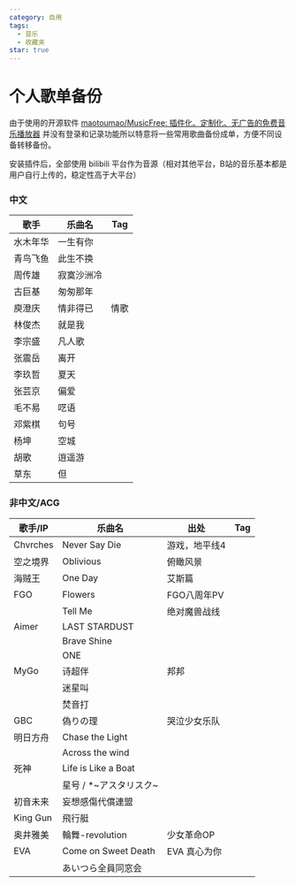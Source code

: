 ```yaml
---
category: 自用
tags:
  - 音乐
  - 收藏夹
star: true
---
```

# 个人歌单备份

由于使用的开源软件 [maotoumao/MusicFree: 插件化、定制化、无广告的免费音乐播放器](https://github.com/maotoumao/MusicFree) 并没有登录和记录功能所以特意将一些常用歌曲备份成单，方便不同设备转移备份。

安装插件后，全部使用 bilibili 平台作为音源（相对其他平台，B站的音乐基本都是用户自行上传的，稳定性高于大平台）

### 中文

| 歌手   | 乐曲名   | Tag |
| ---- | ----- | --- |
| 水木年华 | 一生有你  |     |
| 青鸟飞鱼 | 此生不换  |     |
| 周传雄  | 寂寞沙洲冷 |     |
| 古巨基  | 匆匆那年  |     |
| 庾澄庆  | 情非得已  | 情歌  |
| 林俊杰  | 就是我   |     |
| 李宗盛  | 凡人歌   |     |
| 张震岳  | 离开    |     |
| 李玖哲  | 夏天    |     |
| 张芸京  | 偏爱    |     |
| 毛不易  | 呓语    |     |
| 邓紫棋  | 句号    |     |
| 杨坤   | 空城    |     |
| 胡歌   | 逍遥游   |     |
| 草东   | 但     |     |

### 非中文/ACG

| 歌手/IP    | 乐曲名                 | 出处       | Tag |
| -------- | ------------------- | -------- | --- |
| Chvrches | Never Say Die       | 游戏，地平线4  |     |
| 空之境界     | Oblivious           | 俯瞰风景     |     |
| 海贼王      | One Day             | 艾斯篇      |     |
| FGO      | Flowers             | FGO八周年PV |     |
|          | Tell Me             | 绝对魔兽战线   |     |
| Aimer    | LAST STARDUST       |          |     |
|          | Brave Shine         |          |     |
|          | ONE                 |          |     |
| MyGo     | 诗超伴                 | 邦邦       |     |
|          | 迷星叫                 |          |     |
|          | 焚音打                 |          |     |
| GBC      | 偽りの理                | 哭泣少女乐队   |     |
| 明日方舟     | Chase the Light     |          |     |
|          | Across the wind     |          |     |
| 死神       | Life is Like a Boat |          |     |
|          | 星号 / *~アスタリスク~      |          |     |
| 初音未来     | 妄想感傷代償連盟            |          |     |
| King Gun | 飛行艇                 |          |     |
| 奥井雅美     | 輪舞-revolution       | 少女革命OP   |     |
| EVA      | Come on Sweet Death | EVA 真心为你 |     |
|          | あいつら全員同窓会           |          |     |
